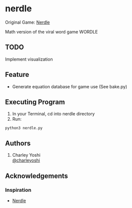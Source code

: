 # nerdle
Original Game: [Nerdle](https://nerdlegame.com/)

Math version of the viral word game WORDLE


## TODO
Implement visualization


## Feature
* Generate equation database for game use (See bake.py) 

## Executing Program
1. In your Terminal, cd into nerdle directory
2. Run:
```
python3 nerdle.py
```


## Authors
1.  Charley Yoshi  
[@charleyoshi](https://charleyoshi.github.io)

## Acknowledgements
### Inspiration
* [Nerdle](https://nerdlegame.com/)
